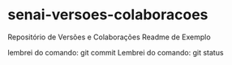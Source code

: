 ﻿# senai-versoes-colaboracoes
Repositório de Versões e Colaborações
Readme de Exemplo


lembrei do comando: git commit
Lembrei do comando: git status

